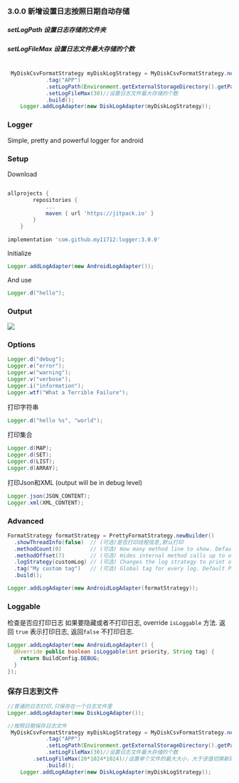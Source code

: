 
### 3.0.0 新增设置日志按照日期自动存储
##### setLogPath 设置日志存储的文件夹
##### setLogFileMax 设置日志文件最大存储的个数
#
```java
 MyDiskCsvFormatStrategy myDiskLogStrategy = MyDiskCsvFormatStrategy.newBuilder()
            .tag("APP")
            .setLogPath(Environment.getExternalStorageDirectory().getPath()+File.separator+"11")//设置日志存储的文件夹
            .setLogFileMax(30)//设置日志文件最大存储的个数
            .build();
    Logger.addLogAdapter(new DiskLogAdapter(myDiskLogStrategy));
```

### Logger
Simple, pretty and powerful logger for android

### Setup
Download
```groovy

allprojects {
		repositories {
			...
			maven { url 'https://jitpack.io' }
		}
	}
 
implementation 'com.github.my11712:logger:3.0.0'
```

Initialize
```java
Logger.addLogAdapter(new AndroidLogAdapter());
```
And use
```java
Logger.d("hello");
```

### Output
<img src='https://github.com/orhanobut/logger/blob/master/art/logger_output.png'/>


### Options
```java
Logger.d("debug");
Logger.e("error");
Logger.w("warning");
Logger.v("verbose");
Logger.i("information");
Logger.wtf("What a Terrible Failure");
```

打印字符串
```java
Logger.d("hello %s", "world");
```

打印集合
```java
Logger.d(MAP);
Logger.d(SET);
Logger.d(LIST);
Logger.d(ARRAY);
```

打印Json和XML (output will be in debug level)
```java
Logger.json(JSON_CONTENT);
Logger.xml(XML_CONTENT);
```

### Advanced
```java
FormatStrategy formatStrategy = PrettyFormatStrategy.newBuilder()
  .showThreadInfo(false)  // (可选)是否打印线程信息,默认打印
  .methodCount(0)         // (可选) How many method line to show. Default 2
  .methodOffset(7)        // (可选) Hides internal method calls up to offset. Default 5
  .logStrategy(customLog) // (可选) Changes the log strategy to print out. Default LogCat
  .tag("My custom tag")   // (可选) Global tag for every log. Default PRETTY_LOGGER
  .build();

Logger.addLogAdapter(new AndroidLogAdapter(formatStrategy));
```

### Loggable
检查是否应打印日志
如果要隐藏或者不打印日志, override `isLoggable` 方法. 
返回 `true` 表示打印日志, 返回`false` 不打印日志.
```java
Logger.addLogAdapter(new AndroidLogAdapter() {
  @Override public boolean isLoggable(int priority, String tag) {
    return BuildConfig.DEBUG;
  }
});
```

### 保存日志到文件
```java
//普通的日志打印,只保存在一个日志文件里
Logger.addLogAdapter(new DiskLogAdapter());

//按照日期保存日志文件
 MyDiskCsvFormatStrategy myDiskLogStrategy = MyDiskCsvFormatStrategy.newBuilder()
            .tag("APP")
            .setLogPath(Environment.getExternalStorageDirectory().getPath()+File.separator+"11")//设置日志存储的文件夹
            .setLogFileMax(30)//设置日志文件最大存储的个数
	    .setLogFileMax(20*1024*1024)//设置单个文件的最大大小，大于该值切换新的日志文件，默认20兆
            .build();
    Logger.addLogAdapter(new DiskLogAdapter(myDiskLogStrategy));
```
  
 
